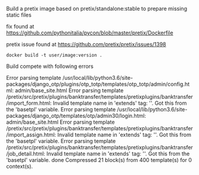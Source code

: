 Build a pretix image based on pretix/standalone:stable to prepare missing static files

fix found at https://github.com/pythonitalia/pycon/blob/master/pretix/Dockerfile

pretix issue found at https://github.com/pretix/pretix/issues/1398

```docker build -t user/image:version .```

Build compete with following errors

Error parsing template /usr/local/lib/python3.6/site-packages/django_otp/plugins/otp_totp/templates/otp_totp/admin/config.html: admin/base_site.html
Error parsing template /pretix/src/pretix/plugins/banktransfer/templates/pretixplugins/banktransfer/import_form.html: Invalid template name in 'extends' tag: ''. Got this from the 'basetpl' variable.
Error parsing template /usr/local/lib/python3.6/site-packages/django_otp/templates/otp/admin30/login.html: admin/base_site.html
Error parsing template /pretix/src/pretix/plugins/banktransfer/templates/pretixplugins/banktransfer/import_assign.html: Invalid template name in 'extends' tag: ''. Got this from the 'basetpl' variable.
Error parsing template /pretix/src/pretix/plugins/banktransfer/templates/pretixplugins/banktransfer/job_detail.html: Invalid template name in 'extends' tag: ''. Got this from the 'basetpl' variable.
done
Compressed 21 block(s) from 400 template(s) for 0 context(s).
